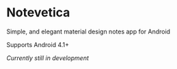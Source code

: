 # Notevetica
Simple, and elegant material design notes app for Android

Supports Android 4.1+ 

*Currently still in development*
